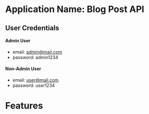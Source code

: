 # Application Name: Blog Post API

## User Credentials

#### Admin User
- email: admin@mail.com
- password: admin1234

#### Non-Admin User
- email: user@mail.com
- password: user1234

# Features
